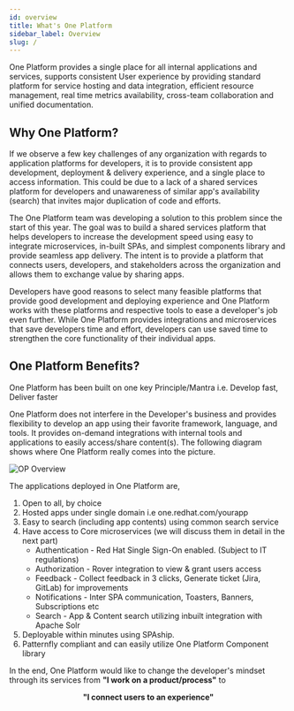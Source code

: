 ```yaml
---
id: overview
title: What's One Platform
sidebar_label: Overview
slug: /
---
```


One Platform provides a single place for all internal applications and services, supports consistent User experience by providing standard platform for service hosting and data integration, efficient resource management, real time metrics availability, cross-team collaboration and unified documentation.

## Why One Platform?

If we observe a few key challenges of any organization with regards to application platforms for developers, it is to provide consistent app development, deployment & delivery experience, and a single place to access information. This could be due to a lack of a shared services platform for developers and unawareness of similar app's availability (search) that invites major duplication of code and efforts.

The One Platform team was developing a solution to this problem since the start of this year. The goal was to build a shared services platform that helps developers to increase the development speed using easy to integrate microservices, in-built SPAs, and simplest components library and provide seamless app delivery. The intent is to provide a platform that connects users, developers, and stakeholders across the organization and allows them to exchange value by sharing apps.

Developers have good reasons to select many feasible platforms that provide good development and deploying experience and One Platform works with these platforms and respective tools to ease a developer's job even further. While One Platform provides integrations and microservices that save developers time and effort, developers can use saved time to strengthen the core functionality of their individual apps.

## One Platform Benefits?

One Platform has been built on one key Principle/Mantra i.e. Develop fast, Deliver faster

One Platform does not interfere in the Developer's business and provides flexibility to develop an app using their favorite framework, language, and tools. It provides on-demand integrations with internal tools and applications to easily access/share content(s). The following diagram shows where One Platform really comes into the picture.

![OP Overview](/img/getting-started/op-overview.jpeg)

The applications deployed in One Platform are,

1. Open to all, by choice
2. Hosted apps under single domain i.e one.redhat.com/yourapp
3. Easy to search (including app contents) using common search service
4. Have access to Core microservices (we will discuss them in detail in the next part)
   - Authentication - Red Hat Single Sign-On enabled. (Subject to IT regulations)
   - Authorization - Rover integration to view & grant users access
   - Feedback - Collect feedback in 3 clicks, Generate ticket (Jira, GitLab) for improvements
   - Notifications - Inter SPA communication, Toasters, Banners, Subscriptions etc
   - Search - App & Content search utilizing inbuilt integration with Apache Solr
5. Deployable within minutes using SPAship.
6. Patternfly compliant and can easily utilize One Platform Component library

In the end, One Platform would like to change the developer's mindset through its services from **"I work on a product/process"** to

<center><b>"I connect users to an experience"</b></center>
